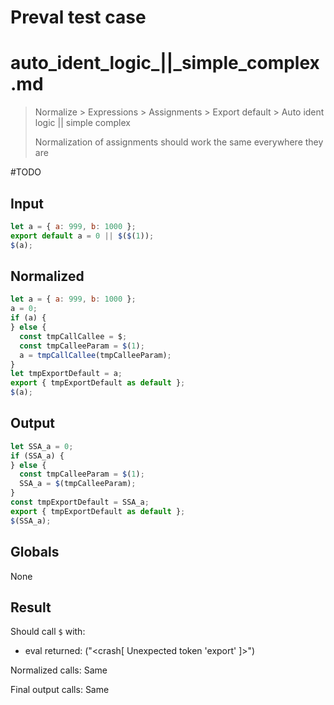 # Preval test case

# auto_ident_logic_||_simple_complex.md

> Normalize > Expressions > Assignments > Export default > Auto ident logic || simple complex
>
> Normalization of assignments should work the same everywhere they are

#TODO

## Input

`````js filename=intro
let a = { a: 999, b: 1000 };
export default a = 0 || $($(1));
$(a);
`````

## Normalized

`````js filename=intro
let a = { a: 999, b: 1000 };
a = 0;
if (a) {
} else {
  const tmpCallCallee = $;
  const tmpCalleeParam = $(1);
  a = tmpCallCallee(tmpCalleeParam);
}
let tmpExportDefault = a;
export { tmpExportDefault as default };
$(a);
`````

## Output

`````js filename=intro
let SSA_a = 0;
if (SSA_a) {
} else {
  const tmpCalleeParam = $(1);
  SSA_a = $(tmpCalleeParam);
}
const tmpExportDefault = SSA_a;
export { tmpExportDefault as default };
$(SSA_a);
`````

## Globals

None

## Result

Should call `$` with:
 - eval returned: ("<crash[ Unexpected token 'export' ]>")

Normalized calls: Same

Final output calls: Same
